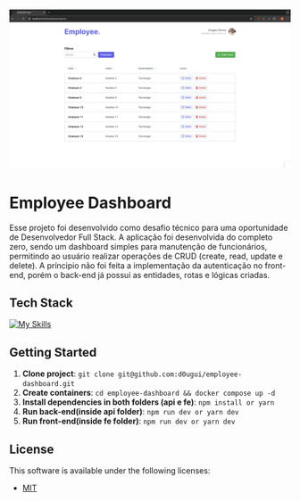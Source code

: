 <h1 align="center">
    <img src="./fe/public/banner.png" alt="Employee Dashboard" border="0">
</h1>

# Employee Dashboard

Esse projeto foi desenvolvido como desafio técnico para uma oportunidade de Desenvolvedor Full Stack. A aplicação foi desenvolvida do completo zero, sendo um dashboard simples para manutenção de funcionários, permitindo ao usuário realizar operações de CRUD (create, read, update e delete). A príncipio não foi feita a implementação da autenticação no front-end, porém o back-end já possui as entidades, rotas e lógicas criadas.

## Tech Stack

[![My Skills](https://skillicons.dev/icons?i=ts,nodejs,express,mongodb,nextjs,docker)](https://skillicons.dev)

## Getting Started

1. **Clone project**: `git clone git@github.com:d0ugui/employee-dashboard.git`
2. **Create containers**: `cd employee-dashboard && docker compose up -d`
3. **Install dependencies in both folders (api e fe)**: `npm install or yarn`
4. **Run back-end(inside api folder)**: `npm run dev or yarn dev`
5. **Run front-end(inside fe folder)**: `npm run dev or yarn dev`

## License

This software is available under the following licenses:

- [MIT](https://rem.mit-license.org)
